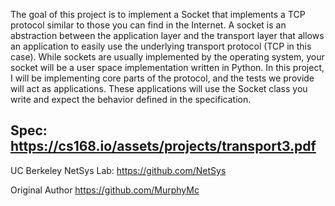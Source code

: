 The goal of this project is to implement a Socket that implements a TCP protocol similar to those you can find in the Internet. A socket is an abstraction between the application layer and the transport layer that allows an application to easily use the underlying transport protocol (TCP in this case). While sockets are usually implemented by the operating system, your socket will be a user space implementation written in Python. In this project, I will be implementing core parts of the protocol, and the tests we provide will act as applications. These applications will use the Socket class you write and expect the behavior defined in the specification.

Spec: https://cs168.io/assets/projects/transport3.pdf
------
UC Berkeley NetSys Lab:
  https://github.com/NetSys

Original Author
  https://github.com/MurphyMc
